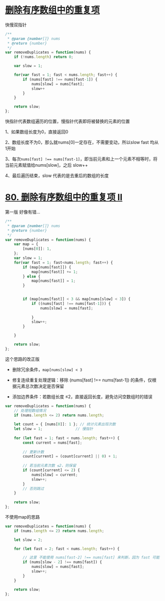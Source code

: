 # [删除有序数组中的重复项](https://leetcode.cn/problems/remove-duplicates-from-sorted-array/description/?envType=study-plan-v2&envId=top-interview-150)

快慢双指针

```js
/**
 * @param {number[]} nums
 * @return {number}
 */
var removeDuplicates = function(nums) {
    if (!nums.length) return 0;

    var slow = 1;

    for(var fast = 1; fast < nums.length; fast++) {
        if (nums[fast] !== nums[fast-1]) {
            nums[slow] = nums[fast];
            slow++
        }
    }

    return slow;
};
```

快指针代表数组遍历的位置，慢指针代表即将被替换的元素的位置

1、如果数组长度为0，直接返回0

2、数组长度不为0，那么就nums[0]一定存在，不需要变动，所以slow fast 均从1开始

3、每次`nums[fast] !== nums[fast-1]`，即当前元素和上一个元素不相等时，将当前元素赋值给nums[slow]，之后 slow++

4、最后遍历结束，slow 代表的是去重后的数组的长度


# [80. 删除有序数组中的重复项 II](https://leetcode.cn/problems/remove-duplicates-from-sorted-array-ii/?envType=study-plan-v2&envId=top-interview-150)

第一版 好像有错...

```js  
/**
 * @param {number[]} nums
 * @return {number}
 */
var removeDuplicates = function(nums) {
    var map = {
        [nums[0]]: 1,
    };
    var slow = 1;
    for(var fast = 1; fast<nums.length; fast++) {
        if (map[nums[fast]]) {
            map[nums[fast]] += 1;
        } else {
            map[nums[fast]] = 1;
        }
        

        if (map[nums[fast]] < 3 && map[nums[slow] < 3]) {
            if ((nums[fast] !== nums[fast-1])) {
                nums[slow] = nums[fast];
                
            }
            slow++;
        }

    }

    return slow;
};
```

这个思路的改正版

- 删除冗余条件，`map[nums[slow] < 3`

- 修复连续重复处理逻辑：移除 (nums[fast] !== nums[fast-1]) 的条件，仅根据元素总次数决定是否保留

- 添加边界条件：若数组长度 ≤2，直接返回长度，避免访问空数组时的错误


```js
var removeDuplicates = function(nums) {
    // 处理短数组情况
    if (nums.length <= 2) return nums.length;
    
    let count = { [nums[0]]: 1 }; // 统计元素出现次数
    let slow = 1;               // 慢指针
    
    for (let fast = 1; fast < nums.length; fast++) {
        const current = nums[fast];
        
        // 更新计数
        count[current] = (count[current] || 0) + 1;
        
        // 若当前元素次数 ≤2，则保留
        if (count[current] <= 2) {
            nums[slow] = current;
            slow++;
        }
        // 否则跳过
    }
    
    return slow;
};
```




不使用map的思路

```js
var removeDuplicates = function(nums) {
    if (nums.length <= 2) return nums.length;

    let slow = 2;

    for (let fast = 2; fast < nums.length; fast++) {

        // 这里 不能使用 nums[fast-2] !== nums[fast] 来判断，因为 fast 可能指向重复元素（fast指向的数据 可能是被污染的 ~）
        if (nums[slow - 2] !== nums[fast]) {
            nums[slow] = nums[fast];
            slow++;
        }
    }

    return slow;
};

```



